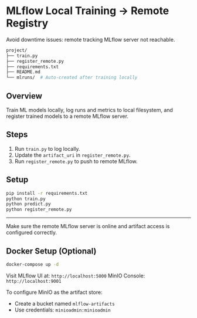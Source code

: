 # MLflow Local Training → Remote Registry

Avoid downtime issues: remote tracking MLflow server not reachable.

```sh
project/
├── train.py
├── register_remote.py
├── requirements.txt
├── README.md
└── mlruns/  # Auto-created after training locally
```

## Overview

Train ML models locally, log runs and metrics to local filesystem, and register trained models to a remote MLflow server.

## Steps

1. Run `train.py` to log locally.
2. Update the `artifact_uri` in `register_remote.py`.
3. Run `register_remote.py` to push to remote MLflow.

## Setup

```bash
pip install -r requirements.txt
python train.py
python predict.py
python register_remote.py
```

---

Make sure the remote MLflow server is online and artifact access is configured correctly.

## Docker Setup (Optional)

```bash
docker-compose up -d
```
Visit MLflow UI at: `http://localhost:5000`
MinIO Console: `http://localhost:9001`

To configure MinIO as the artifact store:
- Create a bucket named `mlflow-artifacts`
- Use credentials: `minioadmin:minioadmin`